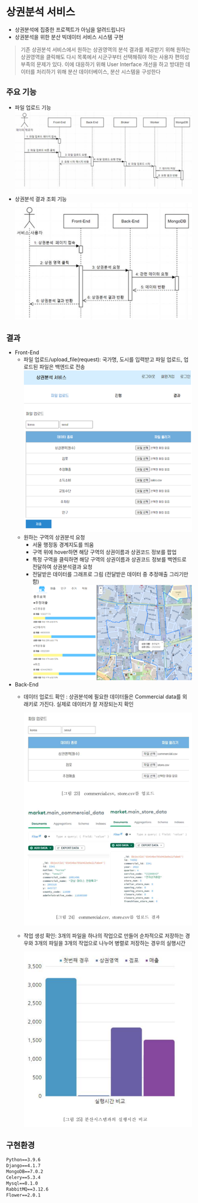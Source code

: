 # 상권분석 서비스
* 상권분석에 집중한 프로젝트가 아님을 알려드립니다
* 상권분석을 위한 분산 빅데이터 서비스 시스템 구현

> 기존 상권분석 서비스에서 원하는 상권영역의 분석 결과를 제공받기 위해 원하는 상권영역을 클릭해도 다시 목록에서 시군구부터 선택해줘야 하는 사용자 편의성 부족의 문제가 있다. 이에 대응하기 위해 User Interface 개선을 하고 방대한 데이터를 처리하기 위해 분산 데이터베이스, 분산 시스템을 구성한다

## 주요 기능
* 파일 업로드 기능
![파일업로드 기능](./image/fileUpload.png)
* 상권분석 결과 조회 기능
![상권분석 결과 조회 기능](./image/resultView.png)

## 결과
* Front-End
  * 파일 업로드/upload_file(request): 국가명, 도시를 입력받고 파일 업로드, 업로드된 파일은 백엔드로 전송
  ![파일업로드 페이지](./image/fileUploadPage.png)
  * 원하는 구역의 상권분석 요청
    * 서울 행정동 경계지도를 띄움
    * 구역 위에 hover하면 해당 구역의 상권이름과 상권코드 정보를 팝업
    * 특정 구역을 클릭하면 해당 구역의 상권이름과 상권코드 정보를 백엔드로 전달하여 상권분석결과 요청
    * 전달받은 데이터를 그래프로 그림 
      (전달받은 데이터 중 추정매출 그리기만 함)
    ![상권분석 결과 페이지](./image/resultPage.png)
* Back-End
  * 데이터 업로드 확인 : 상권분석에 필요한 데이터들은 Commercial data를 외래키로 가진다. 실제로 데이터가 잘 저장되는지 확인

    ![업로드가능확인](./image/chk_upload.png)
    
  * 작업 생성 확인: 3개의 파일을 하나의 작업으로 만들어
순차적으로 저장하는 경우와 3개의 파일을 3개의 작업으로 나누어 병렬로 저장하는 경우의 실행시간

    ![실행시간 비교](./image/chk_runtime.png)

## 구현환경
```
Python==3.9.6
Django==4.1.7
MongoDB==7.0.2
Celery==5.3.4
Mysql==8.1.0
RabbitMQ==3.12.6
Flower==2.0.1
```

